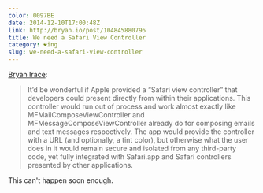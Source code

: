```yaml
---
color: 0097BE
date: 2014-12-10T17:00:48Z
link: http://bryan.io/post/104845880796
title: We need a Safari View Controller
category: ❤ing
slug: we-need-a-safari-view-controller
---
```


[Bryan Irace](http://bryan.io/post/104845880796):

> It’d be wonderful if Apple provided a “Safari view controller” that developers
> could present directly from within their applications. This controller would
> run out of process and work almost exactly like MFMailComposeViewController
> and MFMessageComposeViewController already do for composing emails and text
> messages respectively. The app would provide the controller with a URL (and
> optionally, a tint color), but otherwise what the user does in it would remain
> secure and isolated from any third-party code, yet fully integrated with
> Safari.app and Safari controllers presented by other applications.

This can't happen soon enough.
